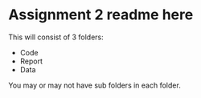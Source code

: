 # Assignment 2 readme here

This will consist of 3 folders:
- Code
- Report
- Data

You may or may not have sub folders in each folder.
